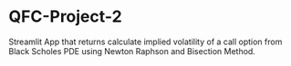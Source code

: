 # QFC-Project-2
Streamlit App that returns  calculate implied volatility of a call option from Black Scholes PDE using Newton Raphson and Bisection Method.  
